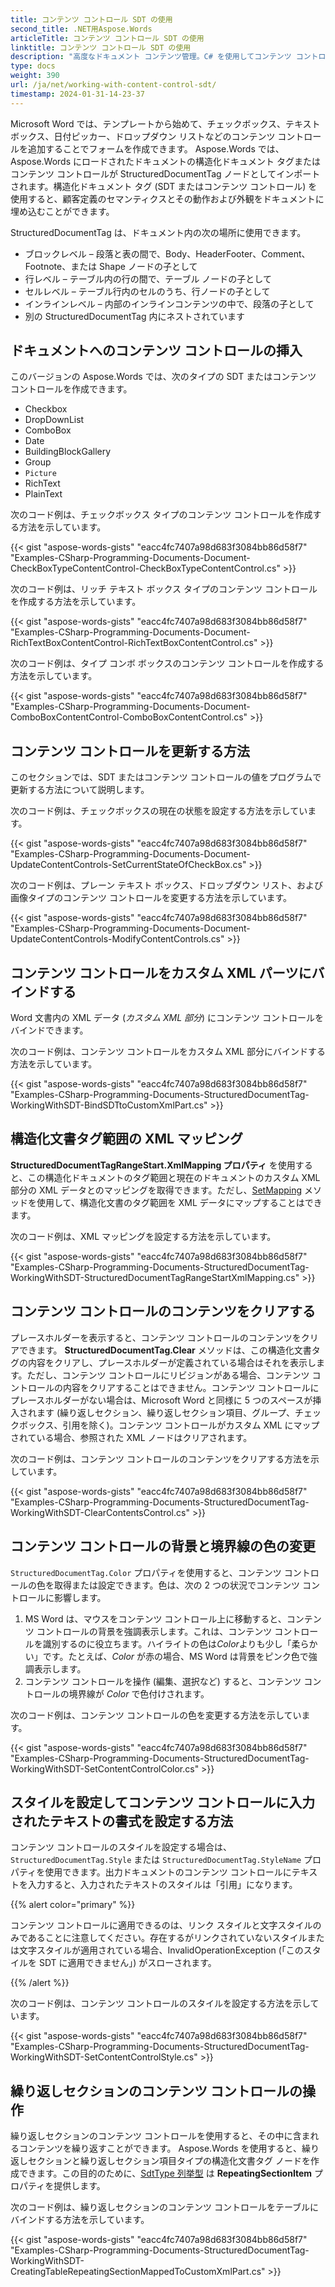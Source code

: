 ```yaml
---
title: コンテンツ コントロール SDT の使用
second_title: .NET用Aspose.Words
articleTitle: コンテンツ コントロール SDT の使用
linktitle: コンテンツ コントロール SDT の使用
description: "高度なドキュメント コンテンツ管理。C# を使用してコンテンツ コントロール (構造化ドキュメント タグ) を作成および操作する方法。"
type: docs
weight: 390
url: /ja/net/working-with-content-control-sdt/
timestamp: 2024-01-31-14-23-37
---
```


Microsoft Word では、テンプレートから始めて、チェックボックス、テキスト ボックス、日付ピッカー、ドロップダウン リストなどのコンテンツ コントロールを追加することでフォームを作成できます。 Aspose.Words では、Aspose.Words にロードされたドキュメントの構造化ドキュメント タグまたはコンテンツ コントロールが StructuredDocumentTag ノードとしてインポートされます。構造化ドキュメント タグ (SDT またはコンテンツ コントロール) を使用すると、顧客定義のセマンティクスとその動作および外観をドキュメントに埋め込むことができます。

StructuredDocumentTag は、ドキュメント内の次の場所に使用できます。

- ブロックレベル – 段落と表の間で、Body、HeaderFooter、Comment、Footnote、または Shape ノードの子として
- 行レベル – テーブル内の行の間で、テーブル ノードの子として
- セルレベル – テーブル行内のセルのうち、行ノードの子として
- インラインレベル – 内部のインラインコンテンツの中で、段落の子として
- 別の StructuredDocumentTag 内にネストされています

## ドキュメントへのコンテンツ コントロールの挿入

このバージョンの Aspose.Words では、次のタイプの SDT またはコンテンツ コントロールを作成できます。

- Checkbox
- DropDownList
- ComboBox
- Date
- BuildingBlockGallery
- Group
- `Picture`
- RichText
- PlainText

次のコード例は、チェックボックス タイプのコンテンツ コントロールを作成する方法を示しています。

{{< gist "aspose-words-gists" "eacc4fc7407a98d683f3084bb86d58f7" "Examples-CSharp-Programming-Documents-Document-CheckBoxTypeContentControl-CheckBoxTypeContentControl.cs" >}}

次のコード例は、リッチ テキスト ボックス タイプのコンテンツ コントロールを作成する方法を示しています。

{{< gist "aspose-words-gists" "eacc4fc7407a98d683f3084bb86d58f7" "Examples-CSharp-Programming-Documents-Document-RichTextBoxContentControl-RichTextBoxContentControl.cs" >}}

次のコード例は、タイプ コンボ ボックスのコンテンツ コントロールを作成する方法を示しています。

{{< gist "aspose-words-gists" "eacc4fc7407a98d683f3084bb86d58f7" "Examples-CSharp-Programming-Documents-Document-ComboBoxContentControl-ComboBoxContentControl.cs" >}}

## コンテンツ コントロールを更新する方法

このセクションでは、SDT またはコンテンツ コントロールの値をプログラムで更新する方法について説明します。

次のコード例は、チェックボックスの現在の状態を設定する方法を示しています。

{{< gist "aspose-words-gists" "eacc4fc7407a98d683f3084bb86d58f7" "Examples-CSharp-Programming-Documents-Document-UpdateContentControls-SetCurrentStateOfCheckBox.cs" >}}

次のコード例は、プレーン テキスト ボックス、ドロップダウン リスト、および画像タイプのコンテンツ コントロールを変更する方法を示しています。

{{< gist "aspose-words-gists" "eacc4fc7407a98d683f3084bb86d58f7" "Examples-CSharp-Programming-Documents-Document-UpdateContentControls-ModifyContentControls.cs" >}}

## コンテンツ コントロールをカスタム XML パーツにバインドする

Word 文書内の XML データ (*カスタム XML 部分*) にコンテンツ コントロールをバインドできます。

次のコード例は、コンテンツ コントロールをカスタム XML 部分にバインドする方法を示しています。

{{< gist "aspose-words-gists" "eacc4fc7407a98d683f3084bb86d58f7" "Examples-CSharp-Programming-Documents-StructuredDocumentTag-WorkingWithSDT-BindSDTtoCustomXmlPart.cs" >}}

## 構造化文書タグ範囲の XML マッピング

**StructuredDocumentTagRangeStart.XmlMapping プロパティ** を使用すると、この構造化ドキュメントのタグ範囲と現在のドキュメントのカスタム XML 部分の XML データとのマッピングを取得できます。ただし、[SetMapping](https://reference.aspose.com/words/net/aspose.words.markup/xmlmapping/setmapping/) メソッドを使用して、構造化文書のタグ範囲を XML データにマップすることはできます。

次のコード例は、XML マッピングを設定する方法を示しています。

{{< gist "aspose-words-gists" "eacc4fc7407a98d683f3084bb86d58f7" "Examples-CSharp-Programming-Documents-StructuredDocumentTag-WorkingWithSDT-StructuredDocumentTagRangeStartXmlMapping.cs" >}}

## コンテンツ コントロールのコンテンツをクリアする

プレースホルダーを表示すると、コンテンツ コントロールのコンテンツをクリアできます。 **StructuredDocumentTag.Clear** メソッドは、この構造化文書タグの内容をクリアし、プレースホルダーが定義されている場合はそれを表示します。ただし、コンテンツ コントロールにリビジョンがある場合、コンテンツ コントロールの内容をクリアすることはできません。コンテンツ コントロールにプレースホルダーがない場合は、Microsoft Word と同様に 5 つのスペースが挿入されます (繰り返しセクション、繰り返しセクション項目、グループ、チェックボックス、引用を除く)。コンテンツ コントロールがカスタム XML にマップされている場合、参照された XML ノードはクリアされます。

次のコード例は、コンテンツ コントロールのコンテンツをクリアする方法を示しています。

{{< gist "aspose-words-gists" "eacc4fc7407a98d683f3084bb86d58f7" "Examples-CSharp-Programming-Documents-StructuredDocumentTag-WorkingWithSDT-ClearContentsControl.cs" >}}

## コンテンツ コントロールの背景と境界線の色の変更

`StructuredDocumentTag.Color` プロパティを使用すると、コンテンツ コントロールの色を取得または設定できます。色は、次の 2 つの状況でコンテンツ コントロールに影響します。

1. MS Word は、マウスをコンテンツ コントロール上に移動すると、コンテンツ コントロールの背景を強調表示します。これは、コンテンツ コントロールを識別するのに役立ちます。ハイライトの色は*Color*よりも少し「柔らかい」です。たとえば、*Color* が赤の場合、MS Word は背景をピンク色で強調表示します。
2. コンテンツ コントロールを操作 (編集、選択など) すると、コンテンツ コントロールの境界線が *Color* で色付けされます。

次のコード例は、コンテンツ コントロールの色を変更する方法を示しています。

{{< gist "aspose-words-gists" "eacc4fc7407a98d683f3084bb86d58f7" "Examples-CSharp-Programming-Documents-StructuredDocumentTag-WorkingWithSDT-SetContentControlColor.cs" >}}

## スタイルを設定してコンテンツ コントロールに入力されたテキストの書式を設定する方法

コンテンツ コントロールのスタイルを設定する場合は、`StructuredDocumentTag.Style` または `StructuredDocumentTag.StyleName` プロパティを使用できます。出力ドキュメントのコンテンツ コントロールにテキストを入力すると、入力されたテキストのスタイルは「引用」になります。

{{% alert color="primary" %}}

コンテンツ コントロールに適用できるのは、リンク スタイルと文字スタイルのみであることに注意してください。存在するがリンクされていないスタイルまたは文字スタイルが適用されている場合、InvalidOperationException (「このスタイルを SDT に適用できません」) がスローされます。

{{% /alert %}}

次のコード例は、コンテンツ コントロールのスタイルを設定する方法を示しています。

{{< gist "aspose-words-gists" "eacc4fc7407a98d683f3084bb86d58f7" "Examples-CSharp-Programming-Documents-StructuredDocumentTag-WorkingWithSDT-SetContentControlStyle.cs" >}}

## 繰り返しセクションのコンテンツ コントロールの操作

繰り返しセクションのコンテンツ コントロールを使用すると、その中に含まれるコンテンツを繰り返すことができます。 Aspose.Words を使用すると、繰り返しセクションと繰り返しセクション項目タイプの構造化文書タグ ノードを作成できます。この目的のために、[SdtType 列挙型](https://reference.aspose.com/words/net/aspose.words.markup/sdttype/) は **RepeatingSectionItem** プロパティを提供します。

次のコード例は、繰り返しセクションのコンテンツ コントロールをテーブルにバインドする方法を示しています。

{{< gist "aspose-words-gists" "eacc4fc7407a98d683f3084bb86d58f7" "Examples-CSharp-Programming-Documents-StructuredDocumentTag-WorkingWithSDT-CreatingTableRepeatingSectionMappedToCustomXmlPart.cs" >}}
